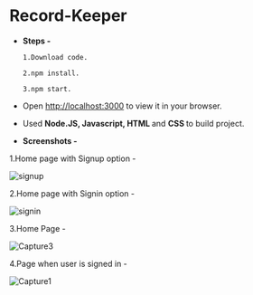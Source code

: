 # Record-Keeper
* <b>Steps -</b>

      1.Download code.

      2.npm install.

      3.npm start.

* Open [http://localhost:3000](http://localhost:3000) to view it in your browser.

* Used <b>Node.JS, Javascript, HTML </b> and <b> CSS </b> to build project.

* <b>Screenshots - </b>

 1.Home page with Signup option - 
 
 ![signup](https://github.com/Nitnawarerutika/Record-Keeper/assets/130966188/e8465d25-fa26-4a84-a887-b09af8b8298f)
 
 2.Home page with Signin option - 
 
![signin](https://github.com/Nitnawarerutika/Record-Keeper/assets/130966188/4291599a-95d5-4493-9294-130f5c5a39e9)

3.Home Page - 

![Capture3](https://github.com/Nitnawarerutika/Record-Keeper/assets/130966188/a94dbb31-03e4-4767-8809-28bc0828fe8f)

4.Page when user is signed in - 

![Capture1](https://github.com/Nitnawarerutika/Record-Keeper/assets/130966188/30b3a20c-ca33-43e7-8db2-f6ec868dbaee)


